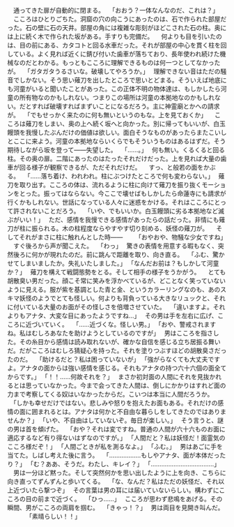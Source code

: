 　通ってきた扉が自動的に閉まる。
　｢おおう？一体なんなのだ、これは？｣
　こころはひとりごちた。洞窟の穴の向こうにあったのは、石で作られた部屋だった。石の壁に石の天井。部屋の角には複雑な彫刻がほどこされた石の柱。奥には上に続く木で作られた坂がある。手すりも完備だ。
　何よりも目を引いたのは、目の前にある、カタコトと回る水車だった。それが部屋の中心を貫く柱を回している。よく見れば近くに錆び付いた歯車が落ちており、長年使われ続けた機械なのだとわかる。もっともこころに理解できるものは何一つとしてなかったが。
　｢ガタガタうるさいな。破壊してやろうか。｣
　理解できない音はただの騒音でしかない。そう思い薙刀を出したところで思いとどまる。そういえば地底にも河童がいると聞いたことがあった。この正体不明の物体達は、もしかしたら河童の所有物なのかもしれない。つまりこの場所は河童の本拠地なのかもしれない。だとすれば破壊すればまずいことになるだろう。主に神霊廟とかへの請求が。
　「でもせっかく来たのに何も無いというのもな。上を見ておくか」
　こころは薙刀をしまい、奥の上へ続く坂へと向かった。別に帰ってもいいが、白玉饅頭を我慢したぶんだけの価値は欲しい。面白そうなものがあったらまたこいしとここに来よう。河童の本拠地ならいくらでもそういうものはあるはずだ。そう期待しながら坂を登って――失望した。
　｢……。｣
　何も無い。くるくると回る柱。その奥の扉。二階にあったのはたったそれだけだった。上を見れば大量の歯車が回る様子が観察できるが、ただそれだけだ。
　すっ、と般若の面をかぶる。
　｢……落ち着け、われわれ。柱にぶつけたところで何も変わらない。｣
　薙刀を取り出す。こころの体は、流れるように柱に向けて薙刀を振り抜くモーションをとった。振ってはならない。今ここで壊せばもしかしたら命蓮寺にも請求が行くかもしれない。世話になっている人々に迷惑をかける。それはこころにとって許されないことだろう。
　｢いや、でもいいか。白玉饅頭に劣る本拠地など滅ぶがいい！｣
　ただ、感情を我慢できる感情があったらの話だった。非情にも薙刀が柱に振られる。木の柱程度ならやすやす切り刻める、妖怪の薙刀が。
　そしてそれがまさに柱に触れんとした時――
　
　｢おやおや、物騒な少女ですね｣
　すぐ後ろから声が聞こえた。
　｢わっ｣
　驚きの表情を用意する暇もなく、突然後ろに何かが現れたのだ。前に跳んで距離を取り、向き直る。
　｢ふむ、驚かせてしまいましたか。失礼いたしました。｣
　｢なんだお前は？もしかして河童か？｣
　薙刀を構えて戦闘態勢をとる。そして相手の様子をうかがう。
　とても胡散臭い男だった。顔こそ常に笑みを浮かべているが、どことなく笑っていないように見える。服が紫を基調とした青と金、というカラーリングなのも、あのスキマ妖怪のようでとても怪しい。何よりも背負っている大きなリュックと、それに付いている大量のお面がその怪しさを倍増させていた。
　｢違いますよ。それよりもアナタ、大変な目にあったようですね…｣
　その男は手を左右に広げ、こころに近づいていく。
　｢……近づくな。怪しい男。｣
　｢おや、警戒されますね。私はむしろあなたを助けようとしているのですが｣
　男はこころを指さした。その糸目から感情は読み取れないが、確かな自信を感じる立ち居振る舞いだ。だがこころはむしろ猜疑心を持った。それを塗りつぶすほどの胡散臭さだったのだ。
　｢助けるだと？私は困っていないが｣
　｢強がらなくても大丈夫ですよ。アナタの面からは強い感情を感じる。それもアナタの持つ六十六個の面全てからです。｣
　｢！！……何故それを？｣
　まさか初対面の人間にそれを見抜かれるとは思っていなかった。今まで会ってきた人間は、倒しにかかりはすれど面の力まで考察してくる奴はいなかったからだ。こいつは本当に人間だろうか。
　｢しかも幸せだけではない。悲しみや怒りを抱えたお面もある。それだけの感情の面に囲まれるとは。アナタは何かと不自由な暮らしをしてきたのではありませんか？｣
　｢いや、不自由はしていないぞ。毎日が楽しい。｣
　そう言うと、謎の男は首を傾げた。
　｢おや？それは変ですね。普通の人間が六十六ものお面に適応するなど有り得ないはずなのですが。｣
　｢人間だと？私は妖怪だ！面霊気のこころ様だぞ！｣
　｢人間ごときが私を測るなよ。｣
　｢ふむ。｣
　男はあごに手を当てた。しばし考えた後に言う。
　｢………………もしやアナタ、面が本体だったり？｣
　｢む？ああ、そうだ。わたし、キレイ？｣
　｢………………………………｣
　男は一分ほど黙った。そして突然何かを思い出したように上を向き、こちらに向き直ってずんずんと歩いてくる。
　｢な、なんだ？私はただの妖怪だ、それ以上近づいたら撃つぞ｣
　その言葉は男の耳には届いていないらしい。構わずにこころの目の前まで近づく。
　｢ひっ……｣
　こころが思わず悲鳴をあげる。その瞬間、男がこころの両肩を掴む。
　｢きゃっ！？｣
　男は両目を見開き叫んだ。
　
　
　｢素晴らしい！！｣